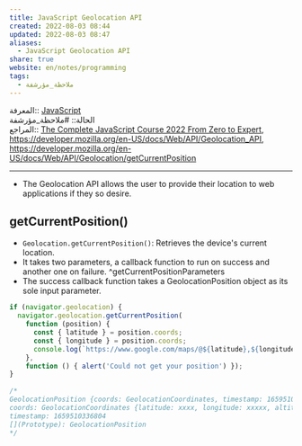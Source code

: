 ```yaml
---  
title: JavaScript Geolocation API  
created: 2022-08-03 08:44  
updated: 2022-08-03 08:47  
aliases:  
  - JavaScript Geolocation API  
share: true  
website: en/notes/programming  
tags:  
  - ملاحظة_مؤرشفة  
---  
```

  
  
المعرفة:: [JavaScript](JavaScript)  
الحالة:: #ملاحظة_مؤرشفة  
المراجع:: [The Complete JavaScript Course 2022 From Zero to Expert](The%20Complete%20JavaScript%20Course%202022%20From%20Zero%20to%20Expert), <https://developer.mozilla.org/en-US/docs/Web/API/Geolocation_API>, <https://developer.mozilla.org/en-US/docs/Web/API/Geolocation/getCurrentPosition>  
  
---  
  
- The Geolocation API allows the user to provide their location to web applications if they so desire.  
  
## getCurrentPosition()  
  
- `Geolocation.getCurrentPosition()`: Retrieves the device's current location.  
- It takes two parameters, a callback function to run on success and another one on failure. ^getCurrentPositionParameters  
- The success callback function takes a GeolocationPosition object as its sole input parameter.  
  
```js  
if (navigator.geolocation) {  
  navigator.geolocation.getCurrentPosition(  
    function (position) {  
      const { latitude } = position.coords;  
      const { longitude } = position.coords;  
      console.log(`https://www.google.com/maps/@${latitude},${longitude}`);  
    },  
    function () { alert('Could not get your position') });  
}  
  
/*  
GeolocationPosition {coords: GeolocationCoordinates, timestamp: 1659510336804}  
coords: GeolocationCoordinates {latitude: xxxx, longitude: xxxxx, altitude: null, accuracy: 1, altitudeAccuracy: null, …}  
timestamp: 1659510336804  
[](Prototype): GeolocationPosition  
*/  
```  
